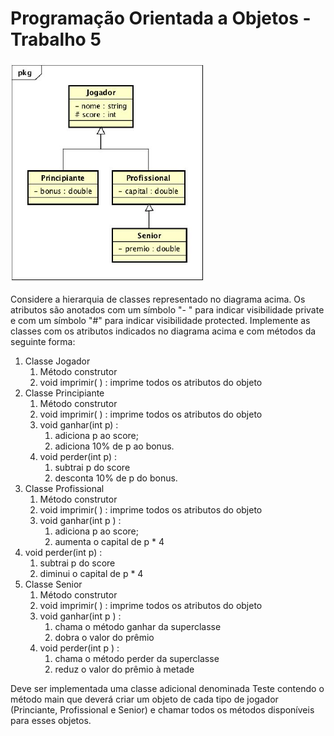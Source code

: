 # Programação Orientada a Objetos - Trabalho 5

![alt text](diagrama.png "Title")

Considere a hierarquia de classes representado no diagrama acima. Os atributos
são anotados com um símbolo "- " para indicar visibilidade private e com um
símbolo "#" para indicar visibilidade protected. Implemente as classes com os
atributos indicados no diagrama acima e com métodos da seguinte forma:
1. Classe Jogador
    1. Método construtor
    2. void imprimir( ) : imprime todos os atributos do objeto
2. Classe Principiante
    1. Método construtor
    2. void imprimir( ) : imprime todos os atributos do objeto
    3. void ganhar(int p) :
        1. adiciona p ao score;
        2. adiciona 10% de p ao bonus.
    4. void perder(int p) :
        1. subtrai p do score
        2. desconta 10% de p do bonus.
3. Classe Profissional
    1. Método construtor
    2. void imprimir( ) : imprime todos os atributos do objeto
    3. void ganhar(int p ) :
        1. adiciona p ao score;
        2. aumenta o capital de p * 4
4. void perder(int p) :
    1. subtrai p do score
    2. diminui o capital de p * 4
5. Classe Senior
    1. Método construtor
    2. void imprimir( ) : imprime todos os atributos do objeto
    3. void ganhar(int p ) :
        1. chama o método ganhar da superclasse
        2. dobra o valor do prêmio
    4. void perder(int p ) :
        1. chama o método perder da superclasse
        2. reduz o valor do prêmio à metade

Deve ser implementada uma classe adicional denominada Teste contendo o
método main que deverá criar um objeto de cada tipo de jogador (Princiante,
Profissional e Senior) e chamar todos os métodos disponíveis para esses objetos.

